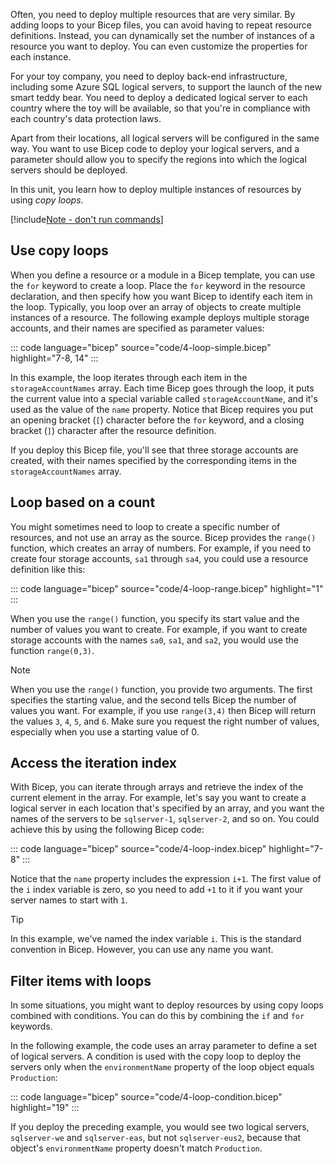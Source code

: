 Often, you need to deploy multiple resources that are very similar. By adding loops to your Bicep files, you can avoid having to repeat resource definitions. Instead, you can dynamically set the number of instances of a resource you want to deploy. You can even customize the properties for each instance.

For your toy company, you need to deploy back-end infrastructure, including some Azure SQL logical servers, to support the launch of the new smart teddy bear. You need to deploy a dedicated logical server to each country where the toy will be available, so that you're in compliance with each country's data protection laws. 

Apart from their locations, all logical servers will be configured in the same way. You want to use Bicep code to deploy your logical servers, and a parameter should allow you to specify the regions into which the logical servers should be deployed.

In this unit, you learn how to deploy multiple instances of resources by using _copy loops_.

[!include[Note - don't run commands](../../../includes/dont-run-commands.md)]

## Use copy loops

When you define a resource or a module in a Bicep template, you can use the `for` keyword to create a loop. Place the `for` keyword in the resource declaration, and then specify how you want Bicep to identify each item in the loop. Typically, you loop over an array of objects to create multiple instances of a resource. The following example deploys multiple storage accounts, and their names are specified as parameter values:

::: code language="bicep" source="code/4-loop-simple.bicep" highlight="7-8, 14" :::

In this example, the loop iterates through each item in the `storageAccountNames` array. Each time Bicep goes through the loop, it puts the current value into a special variable called `storageAccountName`, and it's used as the value of the `name` property. Notice that Bicep requires you put an opening bracket (`[`) character before the `for` keyword, and a closing bracket (`]`) character after the resource definition.

If you deploy this Bicep file, you'll see that three storage accounts are created, with their names specified by the corresponding items in the `storageAccountNames` array.

## Loop based on a count

You might sometimes need to loop to create a specific number of resources, and not use an array as the source. Bicep provides the `range()` function, which creates an array of numbers. For example, if you need to create four storage accounts, `sa1` through `sa4`, you could use a resource definition like this:

::: code language="bicep" source="code/4-loop-range.bicep" highlight="1" :::

When you use the `range()` function, you specify its start value and the number of values you want to create. For example, if you want to create storage accounts with the names `sa0`, `sa1`, and `sa2`, you would use the function `range(0,3)`.

> [!NOTE]
> When you use the `range()` function, you provide two arguments. The first specifies the starting value, and the second tells Bicep the number of values you want. For example, if you use `range(3,4)` then Bicep will return the values `3`, `4`, `5`, and `6`. Make sure you request the right number of values, especially when you use a starting value of 0.

## Access the iteration index

With Bicep, you can iterate through arrays and retrieve the index of the current element in the array. For example, let's say you want to create a logical server in each location that's specified by an array, and you want the names of the servers to be `sqlserver-1`, `sqlserver-2`, and so on. You could achieve this by using the following Bicep code:

::: code language="bicep" source="code/4-loop-index.bicep" highlight="7-8" :::

Notice that the `name` property includes the expression `i+1`. The first value of the `i` index variable is zero, so you need to add `+1` to it if you want your server names to start with `1`.

> [!TIP]
> In this example, we've named the index variable `i`. This is the standard convention in Bicep. However, you can use any name you want.

## Filter items with loops

In some situations, you might want to deploy resources by using copy loops combined with conditions. You can do this by combining the `if` and `for` keywords.

In the following example, the code uses an array parameter to define a set of logical servers. A condition is used with the copy loop to deploy the servers only when the `environmentName` property of the loop object equals `Production`:

::: code language="bicep" source="code/4-loop-condition.bicep" highlight="19" :::

If you deploy the preceding example, you would see two logical servers, `sqlserver-we` and `sqlserver-eas`, but not `sqlserver-eus2`, because that object's `environmentName` property doesn't match `Production`.

